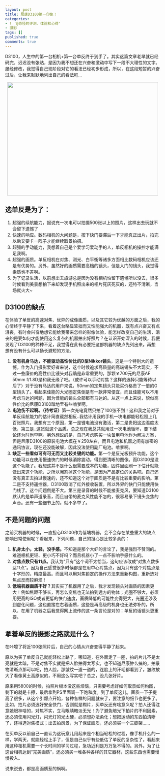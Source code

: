 ```yaml
---
layout: post
title: 尼康D3100第一印象！
categories:
- ! '@奇怪的评测、体验和心得'
- 摄影
tags: []
published: true
comments: true
---
```

<p>D3100，人生中的第一台相机+第一台单反终于到手了。其实这篇文章老早就已经码完，迟迟没有张贴，是因为我不想还在兴奋和激动中写下一段不大理性的文字。屡经修改，我觉得自己现阶段对它的看法已经初步形成，所以，在这段短暂的兴奋过后，让我来默默地列出自己的看法吧...
<p style="text-align: center;"><a href="http://i1198.photobucket.com/albums/aa450/itrowa/blog_post_2012/20120116668.jpg"><img class="aligncenter" title="我的Nikon D3100" src="http://i1198.photobucket.com/albums/aa450/itrowa/blog_post_2012/20120116668.jpg" alt="" width="491" height="369" /></a></p></p>

<p><h2>选单反是为了：</h2>
<ol>
	<li>超强的续航能力，据说充一次电可以拍摄500张以上的照片，这样出去玩就不会留下遗憾了</li>
	<li>快速的响应。数码相机的大问题是，按下快门要滞后一下才能真正出片，拍完以后又要卡一阵子才能继续取景拍摄。</li>
	<li>超强的手动能力，我想着自己是个爱学习爱动手的人，单反相机的操控才能满足我啊。</li>
	<li>超强的画质。单反相机在对焦、测光、白平衡等诸多方面相比数码相机应该还是有优势的。另外，虽然好的画质需要高档的镜头，但是入门的镜头，我觉得素质也不差啊。</li>
	<li>为了记录生活，以前想出去旅游总是因为没有相机怕留下遗憾所以没去，很多时候看到美景想拍下来却发现手机照出来的相片死灰死灰的，还特不清晰，当场就火大~</li>
</ol>
<h2>D3100的缺点</h2>
在体验了单反的高速对焦、优异的成像画质，以及其它较为优越的方面之后，我的心情终于平静了下来，看着这台略显笨拙而又性能强大的机器，既有点兴奋又有点沮丧，有时会兴奋地想它能给我带来怎样的影像体验，能怎样改变自己的生活，沮丧的是要如何才能使用这么复杂的机器拍出好照片？在认识开始深入的时候，我便发现了D3100的种种不足，我觉得在此有必要把这部机器的缺点先列出来，再想想有没有什么可以扬长避短的方法。
<ol>
	<li><strong>没有机身马达，不能驱动高性价比的D型Nikkor镜头</strong>，这是一个特别大的遗憾。作为入门摄影爱好者来说，这个时候追求高质量的高端镜头不大现实，不过一些廉价的高性价比镜头对我确是非常重要的，那颗￥700元的尼康AF 50mm f/1.8D是和我无缘了吧。（或许可以手动对焦？这样的选择只能等待以后了）对于没有马达的用户来说，50mm的定焦镜头只能买价格贵了一倍的G型镜头了。看起来佳能的大光圈定焦倒是有一款非常便宜，而且佳能可以不用考虑马达的问题，因为佳能的镜头全部都有马达的。从这一点上来说，貌似高性价比的尼康D3100暗地里有些啃爹啊。</li>
	<li><strong>电池伤不起啊。（待考证）</strong>第一次充电竟然只拍了100张不到！这和我之前对于单反续航能力的估计简直截然相反..我估计用我的手机一块电都能轻松照上几百张照片。我想有三个原因，第一是锂电池没有激活，第二是贵阳这边温度太低，第三是..这货就这个品质。总之现在我总共就用过一次电池循环，要下结论还为时尚早啊。另外想说的是，自己考虑购买一块备用电池作为解决方案，但是尼康D3100的原装电池大概在￥250左右，而且电池和机器之间有加密的通讯协议，现在还没能破解，因此没法使用副厂电池。啃爹啊。</li>
	<li><strong>缺乏一些看似可有可无而又比较关键的功能。</strong>第一个是反光板预升功能，这个功能可以在使用慢速快门的时候消除震动，得到更清晰的图像。而D3100是没这个功能了。我想这并不是什么很需要成本的功能，固件里面刷一下估计就能做出来这个功能，之所以阉割掉这个功能，是因为产品定位的关系吧。自己还没有真正去拍过慢速的，还不知道这个对于画质是不是有比较重要的影响。第二是不支持遥控器，D3100取消了红外接收装置，所以外界的快门只能使用快门线了。这个问题倒是不大。第三是录音的时候不能接麦克风，要知道D3100默认的是单声道录音，而且自带的麦克风性能不怎的，很容易录下镜头变焦的声音。还有一些细节上的，就不多举了。</li>
</ol>
<h2>不是问题的问题</h2>
之前买机器的时候，一直担心D3100作为低端机器，会不会存在某些重大的缺点影响日常使用呢？看起来，下列问题，自己的担心是比较多余的：
<ol>
	<li><strong>机身太小，太轻，没手感。</strong>不知道是那个大虾的言论了，我是强烈不赞同的。难道相机更轻、更小巧不好吗？而且机器小了一点不影响手感什么的。</li>
	<li><strong>对焦点数只有11点。</strong>我认为“只有”这个词不太恰当，这句应该改成“对焦点数多达11点”。因为自己感觉很多时候都是在用中心对焦点，因为只有这个对焦点是十字形的，精度最高。而且可以用对焦锁定的操作方法来重新构图，重新选对焦点反而较麻烦！</li>
	<li><strong>低端机器画质不好？</strong>其实买了机器用了之后，我才发现镜头对画质的因素更大！例如焦距不够长，再怎么变焦也无法拍到远方的物体；光圈不够大，必须用更高的ISO或者更低的快门速度，画质降低的可能性变得更大，光圈还涉及到虚化问题，这也直接左右着画质，这些是再高级的机身也无法弥补的，所以，在用了机器之后我觉得网上流传的这一条言论是对的：单反的话镜头更重要。</li>
</ol>
<h2>拿着单反的摄影之路就是什么？</h2>
在咔嚓了将近100张照片后，自己的心情从兴奋变得平静了起来。</p>

<p>原以为买了单反自己就能轻松上路了，哪知道，在外面走了一圈，拍的片儿不是太亮就是太暗，不是对焦不实就是把人脸拍得太写实，也不知道尼康肿么搞的，拍景物清晰点那可以吧，拍人脸，那皱纹一道一道的，连脸上的汗毛都看到了，皱纹放大了看像黄土高原似的，不用这么写实吧？总之，没几张好片。</p>

<p>原来用5800的时候，拍照片根本没这些烦恼，只需要考虑好如何取景如何构图，剩下的就是卡擦，最后拿到PS里面调一下饱和度。到了单反这儿，画质一下子提高了很多，从这个引爆点开始，各种各样的问题就来了，要注意的细节也更多了。比如，拍片必须选好安全快门，否则就是糊片，买单反还有啥意义呢？拍人还得注意她眼神啥的，对焦不实，立马眼睛暗淡无光！为了避免暗光下拍片的不利因素，还必须使用闪光灯，闪光灯的光太硬，必须想办法柔化；想把运动的东西拍清晰了，还得选对焦模式；出去拍风景，为了保证画质，还必须买一个三脚架……</p>

<p>在买单反以前自己一直认为这玩意儿用起来是个相当轻松的过程，像手机什么的一样，学两天，就能轻松上手了，但是自己似乎有些低估了单反的复杂性了，看起来用这种相机需要一个长时间的学习过程，急功近利是万万急不得的。另外，为了让这台相机达到“完美画质”，还必须买一堆各种各样的其它器材，这些东西也需要慢慢投入。</p>

<p>说来说去，都是高画质惹的祸啊。</p>
